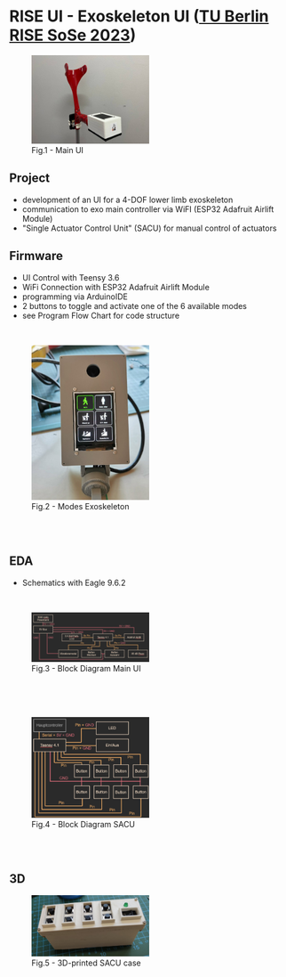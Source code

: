 # RISE UI - Exoskeleton UI ([TU Berlin RISE SoSe 2023](https://blogs.tu-berlin.de/mt_rise/en/home/))

<figure>
  <img src="Images/Main_UI_2.jpg" width=50%>
  <figcaption>Fig.1 - Main UI </figcaption>
</figure> 

## Project
* development of an UI for a 4-DOF lower limb exoskeleton 
* communication to exo main controller via WiFI (ESP32 Adafruit Airlift Module)
* "Single Actuator Control Unit" (SACU) for manual control of actuators



## Firmware 
* UI Control with Teensy 3.6
* WiFi Connection with ESP32 Adafruit Airlift Module 
* programming via ArduinoIDE
* 2 buttons to toggle and activate one of the 6 available modes
* see Program Flow Chart for code structure  

<br>

<figure>
  <img src="Images/Main_UI.jpg" width=50%>
  <figcaption>Fig.2 - Modes Exoskeleton </figcaption>
</figure> 

<br>
<br>


## EDA
* Schematics with Eagle 9.6.2
<br>

<figure>
  <img src="Images/Blockschaltbild_Main_UI_final.png" width=50%>
  <figcaption>Fig.3 - Block Diagram Main UI </figcaption>
</figure> 

<br>
<br>
<br>

<figure>
  <img src="Images/Blockschaltbild_SACU_final.png" width=50%>
  <figcaption>Fig.4 - Block Diagram SACU </figcaption>
</figure> 

<br>
<br>

## 3D 
<figure>
  <img src="Images/SACU.jpg" width=50%>
  <figcaption>Fig.5 - 3D-printed SACU case </figcaption>
</figure> 


